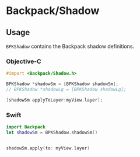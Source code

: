 # Backpack/Shadow

## Usage

`BPKShadow` contains the Backpack shadow definitions.

### Objective-C

```objective-c
#import <Backpack/Shadow.h>

BPKShadow *shadowSm = [BPKShadow shadowSm];
// BPKShadow *shadowLg = [BPKShadow shadowLg];

[shadowSm applyToLayer:myView.layer];
```

### Swift

```swift
import Backpack
let shadowSm = BPKShadow.shadowSm()


shadowSm.apply(to: myView.layer)

```

